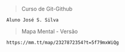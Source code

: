 >Curso de Git-Github
```
Aluno José S. Silva
```

>Mapa Mental - Versão
```
https://mm.tt/map/2327872354?t=5f79mxWiQg
```
